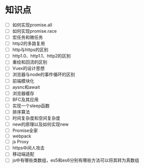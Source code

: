 # 知识点

- [ ] 如何实现promise.all
- [ ] 如何实现promise.race
- [ ] 宏任务和微任务
- [ ] http2的多路复用
- [ ] http与https的区别
- [ ] http1.0、http1.1、http2的区别
- [ ] 重绘和回流的区别
- [ ] Vuex的设计思想
- [ ] 浏览器与node的事件循环的区别
- [ ] 前端模块化
- [ ] aysnc和await
- [ ] 浏览器缓存
- [ ] BFC及其应用
- [ ] 实现一个sleep函数
- [ ] 排序算法
- [ ] 时间复杂度和空间复杂度
- [ ] new的原理以及如何实现new
- [ ] Promise全家
- [ ] webpack
- [ ] js Proxy
- [ ] https中间人攻击
- [ ] 移动端适配
- [ ] js中有哪些类数组，es5和es6分别有哪些方法可以将其转为真数组